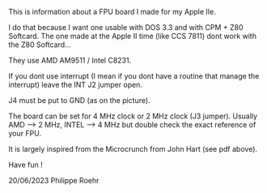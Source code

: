 This is information about a FPU board I made for my Apple IIe.

I do that because I want one usable with DOS 3.3 and with CPM + Z80 Softcard. The one made at the Apple II time (like CCS 7811) dont work with the Z80 Softcard... 

They use AMD AM9511 / Intel C8231.

If you dont use interrupt (I mean if you dont have a routine that manage the interrupt) leave the INT J2 jumper open.

J4 must be put to GND (as on the picture).

The board can be set for 4 MHz clock or 2 MHz clock (J3 jumper).
Usually AMD --> 2 MHz, INTEL --> 4 MHz but double check the exact reference of your FPU. 

It is largely inspired from the Microcrunch from John Hart (see pdf above).

Have fun !

20/06/2023
Philippe Roehr
